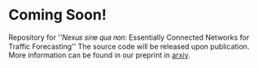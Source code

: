 # Coming Soon!
Repository for ''𝑁𝑒𝑥𝑢𝑠 𝑠𝑖𝑛𝑒 𝑞𝑢𝑎 𝑛𝑜𝑛: Essentially Connected Networks for Traffic Forecasting''
The source code will be released upon publication.
More information can be found in our preprint in [arxiv](https://doi.org/10.48550/arXiv.2307.01482).
